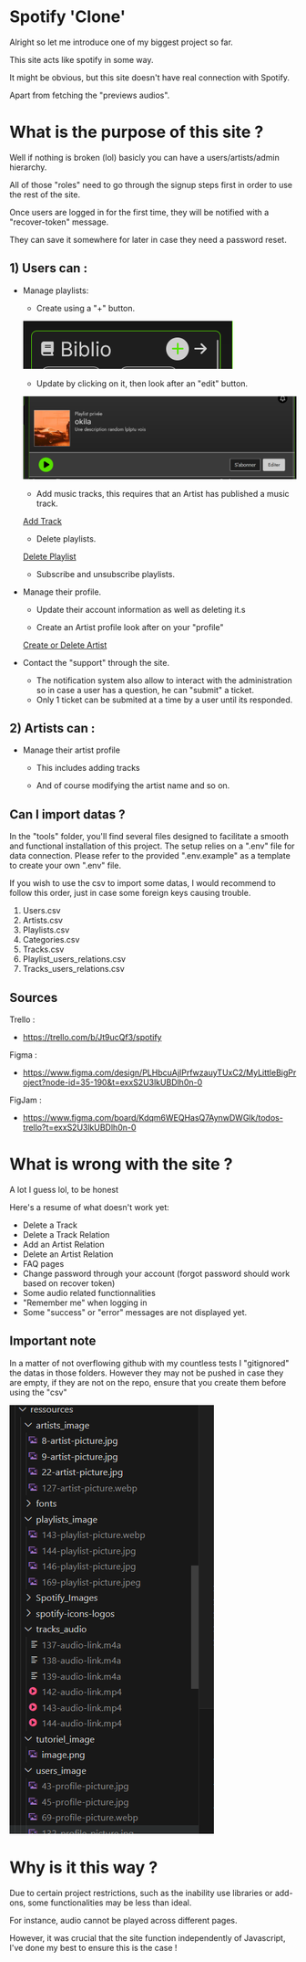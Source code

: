 # Spotify 'Clone'

Alright so let me introduce one of my biggest project so far.

This site acts like spotify in some way.

It might be obvious, but this site doesn't have real connection with Spotify.

Apart from fetching the "previews audios".


# What is the purpose of this site ?

Well if nothing is broken (lol) basicly you can have a users/artists/admin hierarchy.

All of those "roles" need to go through the signup steps first in order to use the rest of the site.

Once users are logged in for the first time, they will be notified with a "recover-token" message.

They can save it somewhere for later in case they need a password reset.


## 1) Users can :

- Manage playlists:
    - Create using a "+" button.

    ![Create Button](/public/ressources/tutoriel_image/image_1.png)

    - Update by clicking on it, then look after an "edit" button.

    ![Edit playlist](/public/ressources/tutoriel_image/image_2.png)

    - Add music tracks, this requires that an Artist has published a music track.

    [Add Track](/public/ressources/tutoriel_image/image_3.png)

    - Delete playlists.

    [Delete Playlist](/public/ressources/tutoriel_image/image_4.png)

    - Subscribe and unsubscribe playlists.

- Manage their profile.

    - Update their account information as well as deleting it.s

    - Create an Artist profile look after on your "profile" 

    [Create or Delete Artist](/public/ressources/tutoriel_image/image_5.png)

- Contact the "support" through the site.

    - The notification system also allow to interact with the administration so in case a user has a question, he can "submit" a ticket.
    - Only 1 ticket can be submited at a time by a user until its responded.


## 2) Artists can :

- Manage their artist profile

    - This includes adding tracks

    - And of course modifying the artist name and so on.



## Can I import datas ?

In the "tools" folder, you'll find several files designed to facilitate a smooth and functional installation of this project. The setup relies on a ".env" file for data connection. Please refer to the provided ".env.example" as a template to create your own ".env" file.

If you wish to use the csv to import some datas, I would recommend to follow this order, just in case some foreign keys causing trouble.

1. Users.csv
2. Artists.csv
3. Playlists.csv
4. Categories.csv
5. Tracks.csv
6. Playlist_users_relations.csv
7. Tracks_users_relations.csv


## Sources

Trello :

- https://trello.com/b/Jt9ucQf3/spotify

Figma :

- https://www.figma.com/design/PLHbcuAjIPrfwzauyTUxC2/MyLittleBigProject?node-id=35-190&t=exxS2U3lkUBDlh0n-0

FigJam :

- https://www.figma.com/board/Kdqm6WEQHasQ7AynwDWGlk/todos-trello?t=exxS2U3lkUBDlh0n-0


# What is wrong with the site ?

A lot I guess lol, to be honest 

Here's a resume of what doesn't work yet:

- Delete a Track
- Delete a Track Relation
- Add an Artist Relation
- Delete an Artist Relation
- FAQ pages
- Change password through your account (forgot password should work based on recover token)
- Some audio related functionnalities
- "Remember me" when logging in
- Some "success" or "error" messages are not displayed yet.
 

## Important note ##

In a matter of not overflowing github with my countless tests I "gitignored" the datas in those folders.
However they may not be pushed in case they are empty, if they are not on the repo, ensure that you create them before using the "csv"

![alt text](/public/ressources/tutoriel_image/image_6.png) 


# Why is it this way ?

Due to certain project restrictions, such as the inability use libraries or add-ons, some functionalities may be less than ideal.

For instance, audio cannot be played across different pages.

However, it was crucial that the site function independently of Javascript, I've done my best to ensure this is the case !